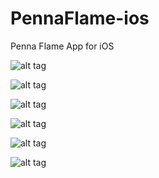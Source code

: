 PennaFlame-ios
==============

Penna Flame App for iOS


![alt tag](https://raw.github.com/jstralko/PennaFlame-ios/master/Screenshots/iPhoneHomeScreen.png)

![alt tag](https://raw.github.com/jstralko/PennaFlame-ios/master/Screenshots/iPadHomeScreen.png)

![alt tag](https://raw.github.com/jstralko/PennaFlame-ios/master/Screenshots/Fraction_Converter.png)

![alt tag](https://raw.github.com/jstralko/PennaFlame-ios/master/Screenshots/Hardness_case_depth.png)

![alt tag](https://raw.github.com/jstralko/PennaFlame-ios/master/Screenshots/HardnessChartiPad.png)

![alt tag](https://raw.github.com/jstralko/PennaFlame-ios/master/Screenshots/Contact.png)
